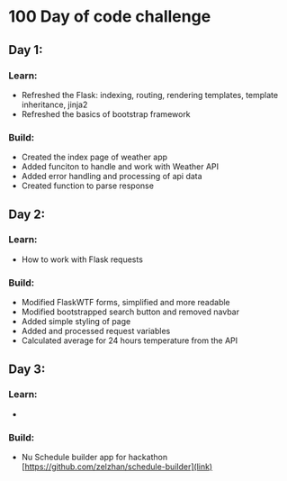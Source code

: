 # 100 Day of code challenge
## Day 1:

### Learn:
* Refreshed the Flask: indexing, routing, rendering templates, template inheritance, jinja2
* Refreshed the basics of bootstrap framework

### Build:
* Created the index page of weather app
* Added funciton to handle and work with Weather API
* Added error handling and processing of api data
* Created function to parse response 

## Day 2:
### Learn:
* How to work with Flask requests

### Build:
* Modified FlaskWTF forms, simplified and more readable
* Modified bootstrapped search button and removed navbar
* Added simple styling of page
* Added and processed request variables
* Calculated average for 24 hours temperature from the API

## Day 3:
### Learn:
-

### Build:
* Nu Schedule builder app for hackathon [https://github.com/zelzhan/schedule-builder](link)
